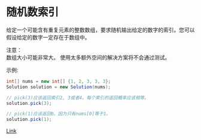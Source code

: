 <h1>随机数索引</h1>

给定一个可能含有重复元素的整数数组，要求随机输出给定的数字的索引。您可以假设给定的数字一定存在于数组中。</br>

注意：</br>
数组大小可能非常大。 使用太多额外空间的解决方案将不会通过测试。</br>

示例:
```java
int[] nums = new int[] {1, 2, 3, 3, 3};
Solution solution = new Solution(nums);

// pick(3)应该返回索引2, 3或者4。每个索引的返回概率应该相等。
solution.pick(3);

// pick(1)应该返回0。因为只有nums[0]等于1。
solution.pick(1);
```

[Link](https://leetcode-cn.com/problems/random-pick-index/)